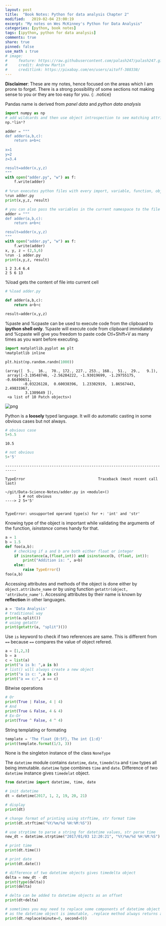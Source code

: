 ```yaml
---
layout: post
title:  "Book Notes: Python for data analysis Chapter 2"
modified:   2019-02-04 23:00:19
excerpt: "My notes on Wes McKinney's Python for Data Analysis"
categories: [python, book notes]
tags: [ipython, python for data analysis]
comments: true
share: true
pinned: false
use_math : true
# image:
#     feature: https://raw.githubusercontent.com/palash247/palash247.github.io/master/img/rubik.png
#     credit: Andrew Martin
#     creditlink: https://pixabay.com/en/users/aitoff-388338/
---
```


**Disclaimer**: These are my notes, hence focused on the areas which I am prone to forget. There is a strong possibility of some sections not making sense to you or they are too easy for you.
{: .notice}

Pandas name is derived from *panel data* and *python data analysis*


~~~python
import numpy as np
# add wildcards and then use object introspection to see matching attributes/methods
np.*lin*?
~~~


~~~python
adder = """
def adder(a,b,c):
    return a+b+c
    
x=1
y=2
z=3.4

result=adder(x,y,z)
"""
with open("adder.py", "w") as f:
    f.write(adder)
    
# %run executes python files with every import, variable, function, object accessible in the current namespace.
%run adder.py
print(x,y,z, result)

# you can also pass the variables in the current namespace to the file by passing -i to %run
adder = """
def adder(a,b,c):
    return a+b+c

result=adder(x,y,z)
"""
with open("adder.py", "w") as f:
    f.write(adder)
x, y, z = (2,5,6)
%run -i adder.py
print(x,y,z, result)
~~~

    1 2 3.4 6.4
    2 5 6 13


%load gets the content of file into current cell


~~~python
# %load adder.py

def adder(a,b,c):
    return a+b+c

result=adder(x,y,z)

~~~

%paste and %cpaste can be used to execute code from the clipboard to **ipython shell only**. %paste will execute code from clipboard immidiately and %cpaste will give you freedom to paste code Ctl+Shift+V as many times as you want before executing.


~~~python
import matplotlib.pyplot as plt
%matplotlib inline
~~~


~~~python
plt.hist(np.random.randn(1000))
~~~




    (array([  5.,  16.,  70., 172., 227., 253., 168.,  51.,  29.,   9.]),
     array([-3.19548746, -2.56284222, -1.93019699, -1.29755175, -0.66490651,
            -0.03226128,  0.60038396,  1.23302919,  1.86567443,  2.49831967,
             3.1309649 ]),
     <a list of 10 Patch objects>)




![png](../../img/output_7_1.png)


Python is a **loosely** typed language. It will do automatic casting in some obvious cases but not always.


~~~python
# obvious case
5+5.5
~~~




    10.5




~~~python
# not obvious
5+'5'
~~~


    ---------------------------------------------------------------------------

    TypeError                                 Traceback (most recent call last)

    ~/git/Data-Science-Notes/adder.py in <module>()
          1 # not obvious
    ----> 2 5+'5'
    

    TypeError: unsupported operand type(s) for +: 'int' and 'str'


Knowing type of the object is important while validating the arguments of the function, *isinstance* comes handy for that.


~~~python
a = 1
b = 1.5
def foo(a,b):
    # checking if a and b are both either float or integer
    if isinstance(a,(float,int)) and isinstance(b, (float, int)):
        print("Addition is: ", a+b)
    else:
        raise TypeError()
foo(a,b)
~~~

Accessing attributes and methods of the object is done either by `object.attribute_name` or by using function `getattr(object, 'attribute_name')`. Accessing attributes by their name is known by **reflection** in other languages.


~~~python
a = 'Data Analysis'
# traditional way
print(a.split())
# using getattr
print(getattr(a, "split")())
~~~

Use `is` keyword to check if two references are same. This is different from `==` because `==` compares the value of object refered.


~~~python
a = [1,2,3]
b = a
c = list(a)
print("a is b: ",a is b)
# list() will always create a new object
print("a is c: ",a is c)
print("a == c:", a == c)
~~~

Bitwise operations


~~~python
# Or
print(True | False, 4 | 4)
# And
print(True & False, 4 & 4)
# Ex-Or
print(True ^ False, 4 ^ 4)
~~~

String templating or formating


~~~python
template = 'The float {0:5f}, The int {1:d}'
print(template.format(1/3, 3))
~~~

None is the singleton instance of the class `NoneType` 

The `datetime` module contains `datetime`, `date`, `timedelta` and `time` types all being immutable. `datetime` type combines `time` and `date`. Difference of two `datetime` instance gives `timedelat` object.


~~~python
from datetime import datetime, time, date

# init datetime
dt = datetime(2017, 1, 2, 19, 20, 21)

# display
print(dt)

# change format of printing using strftime, str format time
print(dt.strftime("%Y/%m/%d %H:%M:%S"))

# use strptime to parse a string for datetime values, str parse time
new_dt = datetime.strptime("2017/01/03 12:20:21", "%Y/%m/%d %H:%M:%S")

# print time 
print(dt.time())

# print date
print(dt.date())

# difference of two datetime objects gives timedelta object
delta = new_dt - dt
print(type(delta))
print(delta)

# delta can be added to datetime objects as an offset
print(dt+delta)

# sometimes you may need to replace some components of datetime object
# as the datetime object is immutable, .replace method always returns a new object
print(dt.replace(minute=0, second=0))
~~~